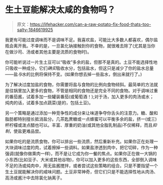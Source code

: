 # 生土豆能解决太咸的食物吗？

> 原文：<https://lifehacker.com/can-a-raw-potato-fix-food-thats-too-salty-1846619925>

我更有可能过度调味而不是调味不足。我喜欢盐，可能比大多数人都喜欢，偶尔盐瓶会离开我。不幸的是，一旦氯化钠接触到你的食物，就很难去除了(尤其是当你在做沙司、汤或者其他主要是流质的食物时)。



你可能听说过一片生土豆可以“吸收”多余的盐，但那不是真的。土豆不能选择性地只吸收一种成分。它们*确实*吸收水分，包括盐水，但这只是减少了你的盐水总量——盐*与*水的比例将保持不变。(如果你想去掉一些盐水，倒出来就行了。)

为了解决过度加盐的食物，你需要将盐与食物的比例向食物倾斜。最简单的方法就是往锅里加入更多的食物，不管是相同的食物还是完全不同的食物。对于调味过重的番茄酱，试着多加一些罐装番茄(或葡萄酒！);对于汤，加入更多的肉汤或水；炖肉的话，试着多加点蔬菜(是的，包括土豆)。

另一个策略是通过添加一种竞争性的成分来让味道争夺你舌头的注意力。糖、酸和脂肪都特别擅长抵消盐分。几茶匙蔗糖或一点蜂蜜可以平衡多余的盐，挤一(或三)杯柠檬或泼点醋也可以。丰富、厚重的奶油(或其他全脂乳制品)不仅稀释，而且*抑制*，使盐更难品尝。

如果你吃的是流质食物，你可以排出一些流质，然后重新补充。如果你正在处理一大块调味过度的肉，试着擦掉一些调料。如果盐渗透到肉中，把它切碎，作为一种强调(就像你做熏肉一样)，而不是让它成为你一餐的焦点。如果你正在做一大锅的小东西(比如豆子、大米或其他谷物)，你可以加入更多的这些东西，全部倒入调味不足的汤或炖肉中，用无盐酱搅拌，或者尝试这些策略的组合。只是不要指望一个生土豆就能解决你的咸味问题。土豆非常神奇，但它们只是不能选择性地从肉汤、高汤或酱汁中去除氯化钠离子。